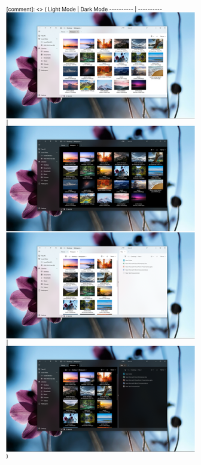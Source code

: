 
[comment]: <> (
Light Mode | Dark Mode
---------- | ----------
![Single Pane Light](/images/SingleLight.png) | ![Single Pane Dark](/images/SingleDark.png)
![Dual Pane Light](/images/DualLight.png) | ![Dual Pane Light](/images/DualDark.png)
)
